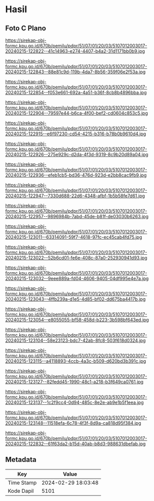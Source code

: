 # Hasil

## Foto C Plano

https://sirekap-obj-formc.kpu.go.id/670b/pemilu/pdpr/51/07/01/20/03/5107012003017-20240215-122822--41c14963-e274-4407-b4a2-31d1171bb0b9.jpg

https://sirekap-obj-formc.kpu.go.id/670b/pemilu/pdpr/51/07/01/20/03/5107012003017-20240215-122843--88e81c9d-119b-4da7-8b56-359f06e2f53a.jpg

https://sirekap-obj-formc.kpu.go.id/670b/pemilu/pdpr/51/07/01/20/03/5107012003017-20240215-122854--f053e661-692a-4a51-b36f-8cb8b4896bba.jpg

https://sirekap-obj-formc.kpu.go.id/670b/pemilu/pdpr/51/07/01/20/03/5107012003017-20240215-122904--79597e44-b6ca-4f00-bef2-cd0604c853c5.jpg

https://sirekap-obj-formc.kpu.go.id/670b/pemilu/pdpr/51/07/01/20/03/5107012003017-20240215-122915--e6f97230-cd54-4215-b316-b78b0b9610d4.jpg

https://sirekap-obj-formc.kpu.go.id/670b/pemilu/pdpr/51/07/01/20/03/5107012003017-20240215-122926--275e929c-d2da-4f3d-9319-8c9b20d89a04.jpg

https://sirekap-obj-formc.kpu.go.id/670b/pemilu/pdpr/51/07/01/20/03/5107012003017-20240215-122936--efeb1cb5-bd36-476d-923d-e2bb8cac9fb9.jpg

https://sirekap-obj-formc.kpu.go.id/670b/pemilu/pdpr/51/07/01/20/03/5107012003017-20240215-122947--7330d688-22d6-4348-afbf-1b5b58fe7d61.jpg

https://sirekap-obj-formc.kpu.go.id/670b/pemilu/pdpr/51/07/01/20/03/5107012003017-20240215-122957--9896984b-7abd-45de-b81f-de03030b6263.jpg

https://sirekap-obj-formc.kpu.go.id/670b/pemilu/pdpr/51/07/01/20/03/5107012003017-20240215-123011--63314091-59f7-4618-97fc-ec45cab4fd75.jpg

https://sirekap-obj-formc.kpu.go.id/670b/pemilu/pdpr/51/07/01/20/03/5107012003017-20240215-123022--52b6cd01-fe6e-408c-87a0-252930941d93.jpg

https://sirekap-obj-formc.kpu.go.id/670b/pemilu/pdpr/51/07/01/20/03/5107012003017-20240215-123032--9eee889a-fd04-4606-9405-04df995e4e7a.jpg

https://sirekap-obj-formc.kpu.go.id/670b/pemilu/pdpr/51/07/01/20/03/5107012003017-20240215-123043--4ffb239a-d1e5-4d85-bf02-dd675ba4417b.jpg

https://sirekap-obj-formc.kpu.go.id/670b/pemilu/pdpr/51/07/01/20/03/5107012003017-20240215-123054--e8055055-bf58-458d-b223-3b598bf643ed.jpg

https://sirekap-obj-formc.kpu.go.id/670b/pemilu/pdpr/51/07/01/20/03/5107012003017-20240215-123104--58e23123-bdc7-42ab-8fc8-503f618d0324.jpg

https://sirekap-obj-formc.kpu.go.id/670b/pemilu/pdpr/51/07/01/20/03/5107012003017-20240215-123115--a4118893-4ccb-4a3c-b509-d620bd3b391c.jpg

https://sirekap-obj-formc.kpu.go.id/670b/pemilu/pdpr/51/07/01/20/03/5107012003017-20240215-123127--82fedd45-1990-48c1-a218-b3f649ca0761.jpg

https://sirekap-obj-formc.kpu.go.id/670b/pemilu/pdpr/51/07/01/20/03/5107012003017-20240215-123137--1c2f9cc4-0d94-485c-8e2e-ab9e1b5f1eea.jpg

https://sirekap-obj-formc.kpu.go.id/670b/pemilu/pdpr/51/07/01/20/03/5107012003017-20240215-123148--11518efa-6c78-4f3f-8d9a-ca818d95f384.jpg

https://sirekap-obj-formc.kpu.go.id/670b/pemilu/pdpr/51/07/01/20/03/5107012003017-20240215-122832--61f63da2-b15d-40ab-b8d3-988631dbefab.jpg


## Metadata

| Key        | Value               |
| ---------- | ------------------- |
| Time Stamp | 2024-02-29 18:03:48 |
| Kode Dapil | 5101                |



